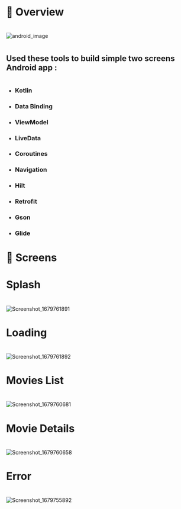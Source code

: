 # :blue_book: Overview
#
![android_image](https://user-images.githubusercontent.com/38296077/227733217-5fa0f8a7-c9e7-42d4-8986-57fdc2b12f71.png)
#
#
## Used these tools to build simple two screens Android app :
#
- ### Kotlin
- ### Data Binding
- ### ViewModel
- ### LiveData
- ### Coroutines
- ### Navigation
- ### Hilt
- ### Retrofit
- ### Gson
- ### Glide



#
#
# :iphone: Screens
#

#
# Splash
#
#
![Screenshot_1679761891](https://user-images.githubusercontent.com/38296077/227733629-60989251-aab6-4533-a50e-52f27d575480.png)
#
#
#
#
# Loading
#

![Screenshot_1679761892](https://user-images.githubusercontent.com/38296077/227733632-1a1fb2a6-f922-4212-b08f-95f6d704005d.png)
#
#


# Movies List
#

![Screenshot_1679760681](https://user-images.githubusercontent.com/38296077/227733639-2350eca3-3e69-4f64-b296-327e926ab3ce.png)
#
#


# Movie Details
#
![Screenshot_1679760658](https://user-images.githubusercontent.com/38296077/227733647-985cf48f-8897-402b-9870-f9223ef9d4b5.png)
#
#


# Error
#

![Screenshot_1679755892](https://user-images.githubusercontent.com/38296077/227733657-172c4814-4151-496c-86e1-0b908c8a8c1c.png)
#
#
